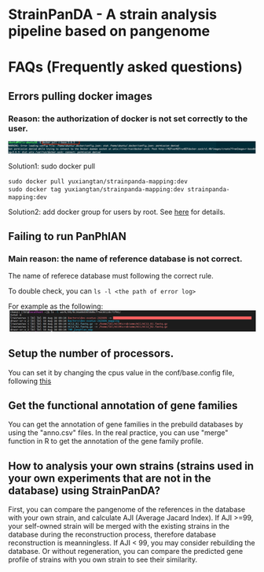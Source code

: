 # StrainPanDA - A strain analysis pipeline based on pangenome
# FAQs (Frequently asked questions)


## Errors pulling docker images

### Reason: the authorization of docker is not set correctly to the user.
![image](docker_pull_error.png)

Solution1: sudo docker pull

```
sudo docker pull yuxiangtan/strainpanda-mapping:dev
sudo docker tag yuxiangtan/strainpanda-mapping:dev strainpanda-mapping:dev
```

Solution2: add docker group for users by root. See [here](https://docs.docker.com/engine/install/linux-postinstall/) for details.

## Failing to run PanPhlAN

### Main reason: the name of reference database is not correct.

The name of referece database must following the correct rule.

To double check, you can `ls -l <the path of error log>`

For example as the following:
![image](panphlan_error.png)


## Setup the number of processors.

You can set it by changing the cpus value in the conf/base.config file, following [this](https://www.nextflow.io/docs/latest/process.html#cpus )

## Get the functional annotation of gene families 

You can get the annotation of gene families in the prebuild databases by using the "anno.csv" files. In the real practice, you can use "merge" function in R to get the annotation of the gene family profile.

## How to analysis your own strains (strains used in your own experiments that are not in the database) using StrainPanDA?
First, you can compare the pangenome of the references in the database with your own strain, and calculate AJI (Average Jacard Index). If AJI >=99, your self-owned strain will be merged with the existing strains in the database during the reconstruction process, therefore database reconstruction is meanningless. If AJI < 99, you may consider rebuilding the database. Or without regeneration, you can compare the predicted gene profile of strains with you own strain to see their similarity. 
